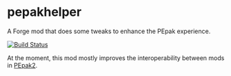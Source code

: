 # pepakhelper
A Forge mod that does some tweaks to enhance the PEpak experience.

[![Build Status](https://travis-ci.org/ArdiMaster/pepakhelper.svg?branch=master)](https://travis-ci.org/ArdiMaster/pepakhelper)

At the moment, this mod mostly improves the interoperability between mods in [PEpak2](https://github.com/ArdiMaster/pepak-launcher).

